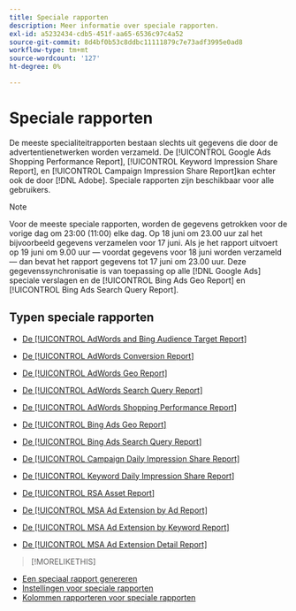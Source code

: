 ```yaml
---
title: Speciale rapporten
description: Meer informatie over speciale rapporten.
exl-id: a5232434-cdb5-451f-aa65-6536c97c4a52
source-git-commit: 8d4bf0b53c8ddbc11111879c7e73adf3995e0ad8
workflow-type: tm+mt
source-wordcount: '127'
ht-degree: 0%

---
```


# Speciale rapporten

De meeste specialiteitrapporten bestaan slechts uit gegevens die door de advertentienetwerken worden verzameld. De [!UICONTROL Google Ads Shopping Performance Report], [!UICONTROL Keyword Impression Share Report], en [!UICONTROL Campaign Impression Share Report]kan echter ook de door [!DNL Adobe]. Speciale rapporten zijn beschikbaar voor alle gebruikers.

>[!NOTE]
>
>Voor de meeste speciale rapporten, worden de gegevens getrokken voor de vorige dag om 23:00 (11:00) elke dag. Op 18 juni om 23.00 uur zal het bijvoorbeeld gegevens verzamelen voor 17 juni. Als je het rapport uitvoert op 19 juni om 9.00 uur — voordat gegevens voor 18 juni worden verzameld — dan bevat het rapport gegevens tot 17 juni om 23.00 uur. Deze gegevenssynchronisatie is van toepassing op alle [!DNL Google Ads] speciale verslagen en de [!UICONTROL Bing Ads Geo Report] en [!UICONTROL Bing Ads Search Query Report].

## Typen speciale rapporten

* [De [!UICONTROL AdWords and Bing Audience Target Report]](/help/search-social-commerce/reports/management/specialty/adwords-bing-audience-target-report.md)

* [De [!UICONTROL AdWords Conversion Report]](/help/search-social-commerce/reports/management/specialty/adwords-conversion-report.md)

* [De [!UICONTROL AdWords Geo Report]](/help/search-social-commerce/reports/management/specialty/adwords-geo-report.md)

* [De [!UICONTROL AdWords Search Query Report]](/help/search-social-commerce/reports/management/specialty/adwords-search-query-report.md)

* [De [!UICONTROL AdWords Shopping Performance Report]](/help/search-social-commerce/reports/management/specialty/adwords-shopping-performance-report.md)

* [De [!UICONTROL Bing Ads Geo Report]](/help/search-social-commerce/reports/management/specialty/bing-ads-geo-report.md)

* [De [!UICONTROL Bing Ads Search Query Report]](/help/search-social-commerce/reports/management/specialty/bing-ads-search-query-report.md)

* [De [!UICONTROL Campaign Daily Impression Share Report]](/help/search-social-commerce/reports/management/specialty/campaign-daily-impression-share-report.md)

* [De [!UICONTROL Keyword Daily Impression Share Report]](/help/search-social-commerce/reports/management/specialty/keyword-daily-impression-share-report.md)

* [De [!UICONTROL RSA Asset Report]](/help/search-social-commerce/reports/management/specialty/rsa-asset-report.md)

* [De [!UICONTROL MSA Ad Extension by Ad Report]](msa-ad-extension-detail-report.md)

* [De [!UICONTROL MSA Ad Extension by Keyword Report]](msa-ad-extension-by-keyword-report.md)

* [De [!UICONTROL MSA Ad Extension Detail Report]](msa-ad-extension-by-ad-report.md)

>[!MORELIKETHIS]
>
* [Een speciaal rapport genereren](/help/search-social-commerce/reports/management/specialty/specialty-report-generate.md)
* [Instellingen voor speciale rapporten](/help/search-social-commerce/reports/management/specialty/specialty-report-settings.md)
* [Kolommen rapporteren voor speciale rapporten](/help/search-social-commerce/reports/management/specialty/specialty-report-columns.md)
